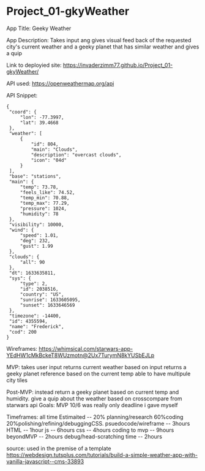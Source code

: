 # Project_01-gkyWeather


App Title: Geeky Weather

App Description: Takes input ang gives visual feed back of the requested city's current weather and a geeky planet that has similar weather and gives a quip

Link to deployied site: https://invaderzimm77.github.io/Project_01-gkyWeather/

API used: https://openweathermap.org/api


API Snippet:
   ```
   {
    "coord": {
        "lon": -77.3997,
        "lat": 39.4668
    },
    "weather": [
        {
            "id": 804,
            "main": "Clouds",
            "description": "overcast clouds",
            "icon": "04d"
        }
    ],
    "base": "stations",
    "main": {
        "temp": 73.78,
        "feels_like": 74.52,
        "temp_min": 70.88,
        "temp_max": 77.29,
        "pressure": 1024,
        "humidity": 78
    },
    "visibility": 10000,
    "wind": {
        "speed": 1.01,
        "deg": 232,
        "gust": 1.99
    },
    "clouds": {
        "all": 90
    },
    "dt": 1633635811,
    "sys": {
        "type": 2,
        "id": 2038516,
        "country": "US",
        "sunrise": 1633605095,
        "sunset": 1633646569
    },
    "timezone": -14400,
    "id": 4355594,
    "name": "Frederick",
    "cod": 200
}
```
Wireframes: https://whimsical.com/starwars-app-YEdHW1cMkBckeT8WUzmotn@2Ux7TurymN8kYUSbEJLp


MVP: takes user input 
    returns current weather based on input
    returns a geeky planet reference based on the current temp
    able to have multipule city tiles


Post-MVP: instead return a geeky planet based on current temp and humidity.
        give a quip about the weather
        based on crosscompare from starwars api
Goals:
        MVP  10/6 was really only deadline i gave myself

Timeframes: all time Estimaited -- 20% planning/research 60%coding 20%polishing/refining/debuggingCSS.
    psuedocode/wireframe -- 3hours
    HTML -- 1hour
    js -- 6hours
    css -- 4hours
    coding to mvp -- 9hours
    beyondMVP -- 2hours
    debug/head-scratching time -- 2hours

source: used in the premise of a template
https://webdesign.tutsplus.com/tutorials/build-a-simple-weather-app-with-vanilla-javascript--cms-33893
